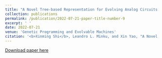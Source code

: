 ```yaml
---
title: "A Novel Tree-based Representation for Evolving Analog Circuits and Its Application to Memristor-based Pulse Generation Circuit"
collection: publications
permalink: /publication/2022-07-21-paper-title-number-9
excerpt: ' '
date: 2022-07-21
venue: 'Genetic Programming and Evolvable Machines'
citation: '<b>Xinming Shi</b>, Leandro L. Minku, and Xin Yao, "A Novel Tree-based Representation for Evolving Analog Circuits and Its Application to Memristor-based Pulse Generation Circuit,"  <i>Genetic Programming and Evolvable Machines</i>, 23, 453–493 (2022). https://doi.org/10.1007/s10710-022-09436-w'
---
```

 

[Download paper here](https://doi.org/10.1007/s10710-022-09436-w)

